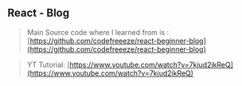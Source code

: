 ## React - Blog

> Main Source code where I learned from is :
> [https://github.com/codefreeeze/react-beginner-blog](https://github.com/codefreeeze/react-beginner-blog)

> YT Tutorial: [https://www.youtube.com/watch?v=7kjud2ikReQ](https://www.youtube.com/watch?v=7kjud2ikReQ)
